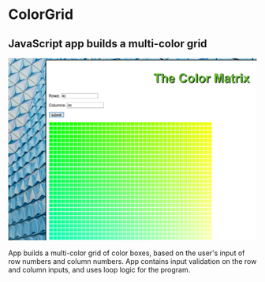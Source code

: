 # ColorGrid

## JavaScript app builds a multi-color grid

![screenshot](image/matrix.PNG)

<p>App builds a multi-color grid of color boxes, based on the user's input of row numbers and column numbers.  App contains input validation on the row and column inputs, and uses loop logic for the program.
</p>